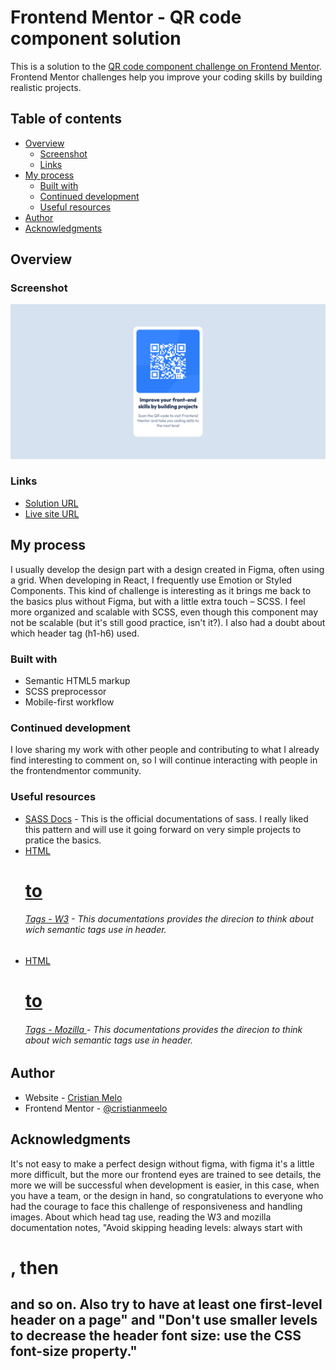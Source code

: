 # Frontend Mentor - QR code component solution

This is a solution to the [QR code component challenge on Frontend Mentor](https://www.frontendmentor.io/challenges/qr-code-component-iux_sIO_H). Frontend Mentor challenges help you improve your coding skills by building realistic projects. 

## Table of contents

- [Overview](#overview)
  - [Screenshot](#screenshot)
  - [Links](#links)
- [My process](#my-process)
  - [Built with](#built-with)
  - [Continued development](#continued-development)
  - [Useful resources](#useful-resources)
- [Author](#author)
- [Acknowledgments](#acknowledgments)

## Overview

### Screenshot

![](./screenshot.jpg)


### Links

-  [Solution URL](https://www.frontendmentor.io/solutions/scss-css-html-q9zHkxl8e2)
-  [Live site URL](https://component-card-qr-code.vercel.app/)

## My process

I usually develop the design part with a design created in Figma, often using a grid. When developing in React, I frequently use Emotion or Styled Components. This kind of challenge is interesting as it brings me back to the basics plus without Figma, but with a little extra touch – SCSS. I feel more organized and scalable with SCSS, even though this component may not be scalable (but it's still good practice, isn't it?). I also had a doubt about which header tag (h1-h6) used.

### Built with

- Semantic HTML5 markup
- SCSS preprocessor
- Mobile-first workflow


### Continued development

I love sharing my work with other people and contributing to what I already find interesting to comment on, so I will continue interacting with people in the frontendmentor community.

### Useful resources

- [SASS Docs](https://sass-lang.com/) - This is the official documentations of sass. I really liked this pattern and will use it going forward on very simple projects to pratice the basics.
- [HTML <h1> to <h6> Tags - W3](https://www.w3schools.com/tags/tag_hn.asp) - This documentations provides the direcion to think about wich semantic tags use in header.
- [HTML <h1> to <h6> Tags - Mozilla ](https://developer.mozilla.org/pt-BR/docs/Web/HTML/Element/Heading_Elements) - This documentations provides the direcion to think about wich semantic tags use in header.


## Author

- Website - [Cristian Melo](https://cursos.alura.com.br/vitrinedev/cristianmeelo)
- Frontend Mentor - [@cristianmeelo](https://www.frontendmentor.io/profile/cristianmeelo)


## Acknowledgments

It's not easy to make a perfect design without figma, with figma it's a little more difficult, but the more our frontend eyes are trained to see details, the more we will be successful when development is easier, in this case, when you have a team, or the design in hand, so congratulations to everyone who had the courage to face this challenge of responsiveness and handling images. About which head tag use, reading the W3 and mozilla documentation notes, "Avoid skipping heading levels: always start with <h1>, then <h2> and so on. Also try to have at least one first-level header on a page" and "Don't use smaller levels to decrease the header font size: use the CSS font-size property."

